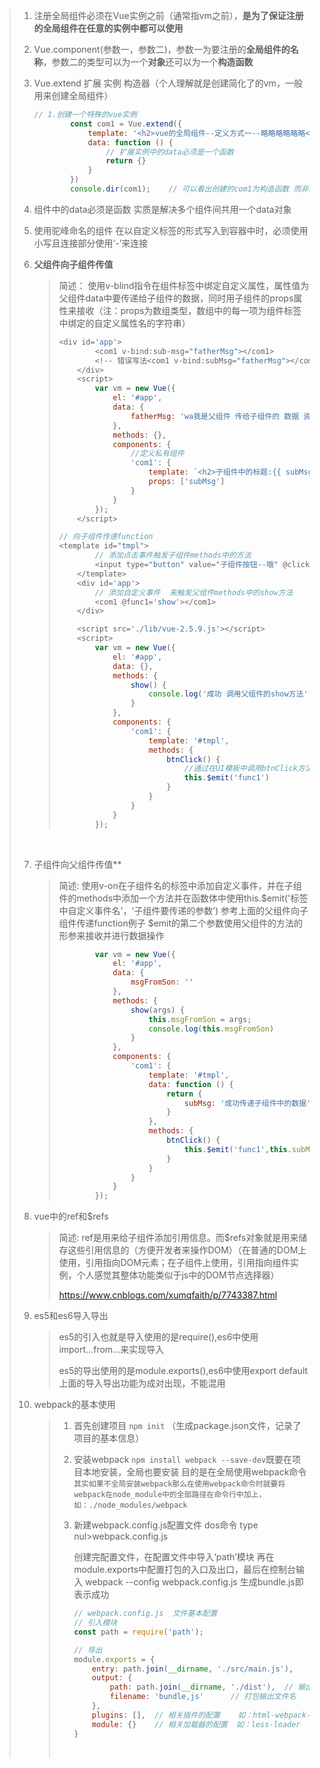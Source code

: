> 1. 注册全局组件必须在Vue实例之前（通常指vm之前），**是为了保证注册的全局组件在任意的实例中都可以使用**
>
> 2. Vue.component(参数一，参数二)，参数一为要注册的**全局组件的名称**，参数二的类型可以为一个**对象**还可以为一个**构造函数**
>
> 3. Vue.extend 扩展 实例 构造器（个人理解就是创建简化了的vm，一般用来创建全局组件）
>
>    ```js
>    // 1.创建一个特殊的vue实例
>            const com1 = Vue.extend({
>                template: '<h2>vue的全局组件--定义方式一--略略略略略略</h2>',
>                data: function () {
>                    // 扩展实例中的data必须是一个函数
>                    return {}
>                }
>            })
>            console.dir(com1);    // 可以看出创建的com1为构造函数 而非组件   它上面的原型属性prototype指向  Vue$3 {constructor: ƒ}
>    ```
>
> 4. 组件中的data必须是函数   实质是解决多个组件间共用一个data对象    
>
> 5. 使用驼峰命名的组件  在以自定义标签的形式写入到容器中时，必须使用小写且连接部分使用‘-’来连接
>
> 6. **父组件向子组件传值**
>
>    > 简述： 使用v-blind指令在组件标签中绑定自定义属性，属性值为父组件data中要传递给子组件的数据，同时用子组件的props属性来接收（注：props为数组类型，数组中的每一项为组件标签中绑定的自定义属性名的字符串）
>    >
>    > ```javascript
>    > <div id='app'>
>    >         <com1 v-bind:sub-msg="fatherMsg"></com1>
>    >         <!-- 错误写法<com1 v-bind:subMsg="fatherMsg"></com1> -->
>    >     </div>
>    >     <script>
>    >         var vm = new Vue({
>    >             el: '#app',
>    >             data: {
>    >                 fatherMsg: 'wa我是父组件 传给子组件的 数据 资产'
>    >             },
>    >             methods: {},
>    >             components: {
>    >                 //定义私有组件
>    >                 'com1': {
>    >                     template: `<h2>子组件中的标题:{{ subMsg }}</h2>`,
>    >                     props: ['subMsg']
>    >                 }
>    >             }
>    >         });
>    >     </script>
>    > ```
>    >
>    > ```javascript
>    > // 向子组件传递function
>    > <template id="tmpl">
>    >         // 添加点击事件触发子组件methods中的方法
>    >         <input type="button" value="子组件按钮--哦" @click='btnClick'>
>    >     </template>
>    >     <div id='app'>
>    >         // 添加自定义事件  来触发父组件methods中的show方法
>    >         <com1 @func1='show'></com1>
>    >     </div>
>    >
>    >     <script src='./lib/vue-2.5.9.js'></script>
>    >     <script>
>    >         var vm = new Vue({
>    >             el: '#app',
>    >             data: {},
>    >             methods: {
>    >                 show() {
>    >                     console.log('成功 调用父组件的show方法')
>    >                 }
>    >             },
>    >             components: {
>    >                 'com1': {
>    >                     template: '#tmpl',
>    >                     methods: {
>    >                         btnClick() {
>    >                             //通过在UI模板中调用btnClick方法触发父组件传递过来的自定义事件
>    >                             this.$emit('func1')
>    >                         }
>    >                     }
>    >                 }
>    >             }
>    >         });
>    > ```
>    >
>
>    ​
>
> 7. 子组件向父组件传值**
>
>    > 简述: 使用v-on在子组件名的标签中添加自定义事件，并在子组件的methods中添加一个方法并在函数体中使用this.$emit('标签中自定义事件名'，‘子组件要传递的参数’)   参考上面的父组件向子组件传递function例子   \$emit的第二个参数使用父组件的方法的形参来接收并进行数据操作
>    >
>    > ```javascript
>    >         var vm = new Vue({
>    >             el: '#app',
>    >             data: {
>    >                 msgFromSon: ''
>    >             },
>    >             methods: {
>    >                 show(args) {
>    >                     this.msgFromSon = args;
>    >                     console.log(this.msgFromSon)
>    >                 }
>    >             },
>    >             components: {
>    >                 'com1': {
>    >                     template: '#tmpl',
>    >                     data: function () {
>    >                         return {
>    >                             subMsg: '成功传递子组件中的数据'
>    >                         }
>    >                     },
>    >                     methods: {
>    >                         btnClick() {
>    >                             this.$emit('func1',this.subMsg)
>    >                         }
>    >                     }
>    >                 }
>    >             }
>    >         });
>    > ```
>    >
>
> 8. vue中的ref和$refs
>
>    > 简述: ref是用来给子组件添加引用信息。而$refs对象就是用来储存这些引用信息的（方便开发者来操作DOM）（在普通的DOM上使用，引用指向DOM元素；在子组件上使用，引用指向组件实例，个人感觉其整体功能类似于js中的DOM节点选择器）
>    >
>    > https://www.cnblogs.com/xumqfaith/p/7743387.html
>
>
> 9. es5和es6导入导出
>
>    > es5的引入也就是导入使用的是require(),es6中使用import...from...来实现导入
>    >
>    > es5的导出使用的是module.exports(),es6中使用export default
>    > 上面的导入导出功能为成对出现，不能混用
>
> 10. webpack的基本使用
>
>     > 1. 首先创建项目  `npm init` （生成package.json文件，记录了项目的基本信息）
>     >
>     > 2. 安装webpack `npm install webpack --save-dev`既要在项目本地安装，全局也要安装 目的是在全局使用webpack命令    `其实如果不全局安装webpack那么在使用webpack命令时就要将webpack在node_module中的全部路径在命令行中加上，如：./node_modules/webpack`
>     >
>     > 3. 新建webpack.config.js配置文件      dos命令 type nul>webpack.config.js
>     >
>     >    创建完配置文件，在配置文件中导入‘path’模块 再在module.exports中配置打包的入口及出口，最后在控制台输入 webpack  --config  webpack.config.js   生成bundle.js即表示成功
>     >
>     >    ```javascript
>     >    // webpack.config.js  文件基本配置
>     >    // 引入模块
>     >    const path = require('path');
>     >
>     >    // 导出
>     >    module.exports = {
>     >        entry: path.join(__dirname, './src/main.js'),
>     >        output: {
>     >            path: path.join(__dirname, './dist'),  // 输出文件名的路径
>     >            filename: 'bundle,js'      // 打包输出文件名
>     >        },
>     >        plugins: [],  // 相关插件的配置    如：html-webpack-plugin 要创建插件实例
>     >        module: {}    // 相关加载器的配置  如：less-loader     要配置加载器的规则
>     >    }
>     >    ```
>     >
>     >    ​
> 







